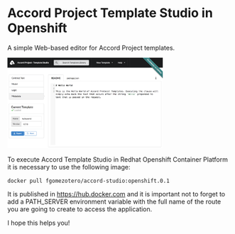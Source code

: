 # Accord Project Template Studio in Openshift

A simple Web-based editor for Accord Project templates.

<img src="https://raw.githubusercontent.com/accordproject/template-studio/master/studio.png" width="350">

To execute Accord Template Studio in Redhat Openshift Container Platform it is necessary to use the following image:
```
docker pull fgomezotero/accord-studio:openshift.0.1
```
It is published in https://hub.docker.com and it is important not to forget to add a PATH_SERVER environment variable with the full name of the route you are going to create to access the application.

I hope this helps you!
